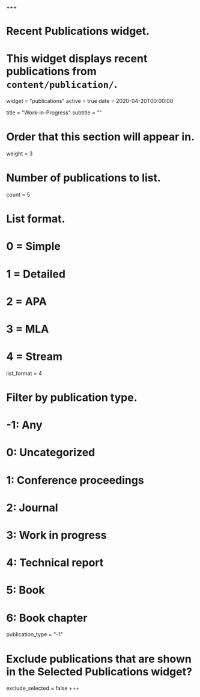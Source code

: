 +++
# Recent Publications widget.
# This widget displays recent publications from `content/publication/`.
widget = "publications"
active = true
date = 2020-04-20T00:00:00

title = "Work-in-Progress"
subtitle = ""

# Order that this section will appear in.
weight = 3

# Number of publications to list.
count = 5

# List format.
#   0 = Simple
#   1 = Detailed
#   2 = APA
#   3 = MLA
#   4 = Stream
list_format = 4

# Filter by publication type.
# -1: Any
#  0: Uncategorized
#  1: Conference proceedings
#  2: Journal
#  3: Work in progress
#  4: Technical report
#  5: Book
#  6: Book chapter
publication_type = "-1"

# Exclude publications that are shown in the Selected Publications widget?
exclude_selected = false
+++

